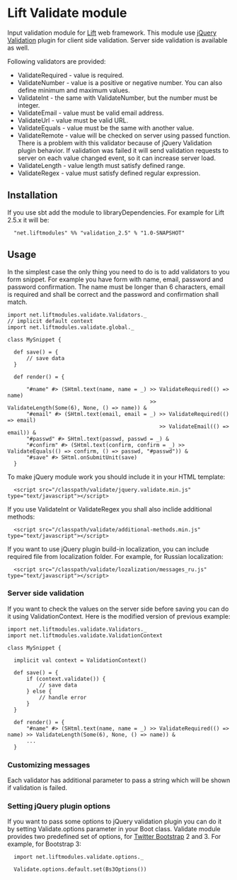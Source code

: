 # Lift Validate module

  Input validation module for [Lift](http://liftweb.net) web framework.  This module use [jQuery Validation](http://www.jqueryvalidation.org) plugin for client side validation.  Server side validation is available as well.

  Following validators are provided:

  * ValidateRequired - value is required.
  * ValidateNumber - value is a positive or negative number. You can also define minimum and maximum values.
  * ValidateInt - the same with ValidateNumber, but the number must be integer.
  * ValidateEmail - value must be valid email address.
  * ValidateUrl - value must be valid URL.
  * ValidateEquals - value must be the same with another value.
  * ValidateRemote - value will be checked on server using passed function.  There is a problem with this validator because of jQuery Validation plugin behavior.  If validation was failed it will send validation requests to server on each value changed event, so it can increase server load.
  * ValidateLength - value length must satisfy defined range.
  * ValidateRegex - value must satisfy defined regular expression.

## Installation

  If you use sbt add the module to libraryDependencies. For example for Lift 2.5.x it will be:

```
  "net.liftmodules" %% "validation_2.5" % "1.0-SNAPSHOT"
```

## Usage

  In the simplest case the only thing you need to do is to add validators to you form snippet. For example you have form with name, email, password and password confirmation. The name must be longer than 6 characters, email is required and shall be correct and the password and confirmation shall match.

```
import net.liftmodules.validate.Validators._
// implicit default context
import net.liftmodules.validate.global._

class MySnippet {

  def save() = {
      // save data
  }

  def render() = {

      "#name" #> (SHtml.text(name, name = _) >> ValidateRequired(() => name)
                                             >> ValidateLength(Some(6), None, () => name)) &
      "#email" #> (SHtml.text(email, email = _) >> ValidateRequired(() => email)
                                                >> ValidateEmail(() => email)) &
      "#passwd" #> SHtml.text(passwd, passwd = _) &
      "#confirm" #> (SHtml.text(confirm, confirm = _) >> ValidateEquals(() => confirm, () => passwd, "#passwd")) &
      "#save" #> SHtml.onSubmitUnit(save)
  }
```

  To make jQuery module work you should include it in your HTML template:

```
  <script src="/classpath/validate/jquery.validate.min.js" type="text/javascript"></script>
```

If you use ValidateInt or ValidateRegex you shall also inclide additional methods:

```
  <script src="/classpath/validate/additional-methods.min.js" type="text/javascript"></script>
```

If you want to use jQuery plugin build-in localization, you can include required file from localization folder. For example, for Russian localization:

```
  <script src="/classpath/validate/lozalization/messages_ru.js" type="text/javascript"></script>
```

### Server side validation

  If you want to check the values on the server side before saving you can do it using ValidationContext.  Here is the modified version of previous example:

```
import net.liftmodules.validate.Validators._
import net.liftmodules.validate.ValidationContext

class MySnippet {

  implicit val context = ValidationContext()

  def save() = {
      if (context.validate()) {
          // save data
      } else {
          // handle error
      }
  }

  def render() = {
      "#name" #> (SHtml.text(name, name = _) >> ValidateRequired(() => name) >> ValidateLength(Some(6), None, () => name)) &
      ...
  }
```

### Customizing messages

  Each validator has additional parameter to pass a string which will be shown if validation is failed.

### Setting jQuery plugin options

  If you want to pass some options to jQuery validation plugin you can do it by setting Validate.options parameter in your Boot class.  Validate module provides two predefined set of options, for [Twitter Bootstrap](http://getbootstrap.com) 2 and 3. For example, for Bootstrap 3:

```
  import net.liftmodules.validate.options._

  Validate.options.default.set(Bs3Options())
```
